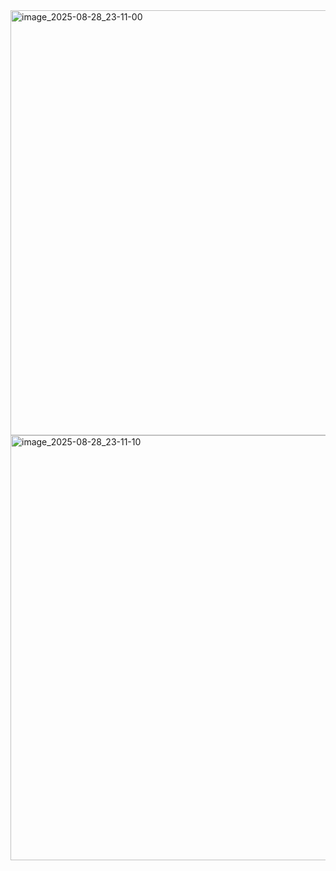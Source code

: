 <img width="1100" height="680" alt="image_2025-08-28_23-11-00" src="https://github.com/user-attachments/assets/3fa01b6b-b6d9-46eb-adb1-fce354db585c" />
<img width="1100" height="680" alt="image_2025-08-28_23-11-10" src="https://github.com/user-attachments/assets/b5e350b2-062a-4722-8b08-7fa221a9e168" />
